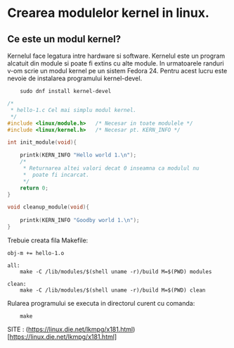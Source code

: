 # Crearea modulelor kernel in linux.

## Ce este un modul kernel?
Kernelul face legatura intre hardware si software. Kernelul este un program alcatuit din module si poate fi extins cu alte module. In urmatoarele randuri v-om scrie un modul kernel pe un sistem Fedora 24. Pentru acest lucru este nevoie de instalarea programului kernel-devel.

        sudo dnf install kernel-devel
        
``` C
/*
 * hello-1.c Cel mai simplu modul kernel.
 */
#include <linux/module.h>   /* Necesar in toate modulele */
#include <linux/kernel.h>   /* Necesar pt. KERN_INFO */

int init_module(void){

    printk(KERN_INFO "Hello world 1.\n");
    /*
     * Returnarea altei valori decat 0 inseamna ca modulul nu 
     *  poate fi incarcat.
     */
    return 0;
}

void cleanup_module(void){
    
    printk(KERN_INFO "Goodby world 1.\n");
}
```
Trebuie creata fila Makefile:
``` Make
obj-m += hello-1.o

all:
	make -C /lib/modules/$(shell uname -r)/build M=$(PWD) modules

clean:
	make -C /lib/modules/$(shell uname -r)/build M=$(PWD) clean
```

Rularea programului se executa in directorul curent cu comanda:

        make
        
        
SITE :
(https://linux.die.net/lkmpg/x181.html)[https://linux.die.net/lkmpg/x181.html]
